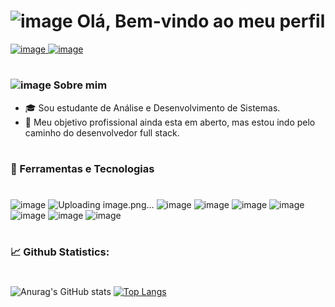 # ![image](https://img.icons8.com/dusk/64/000000/java-coffee-cup-logo.png)  Olá, Bem-vindo ao meu perfil

[![image](https://user-images.githubusercontent.com/80162033/114620991-8ec6b200-9c82-11eb-8a18-6255c0a1ba6f.png) ](https://www.linkedin.com/in/grenda-carla-ferreira-silva-69bb4a1b9/)
[![image](https://user-images.githubusercontent.com/80162033/115641472-8d832e00-a2ef-11eb-9cd7-87d79be6b497.png) ](https://github.com/GrendaCarla)
#
### ![image](https://img.icons8.com/dusk/50/000000/python.png)   Sobre mim

* 🎓 Sou estudante de Análise e Desenvolvimento de Sistemas.
* 🔭 Meu objetivo profissional ainda esta em aberto, mas estou indo pelo caminho do desenvolvedor full stack.
#
  
### 🔧 Ferramentas e Tecnologias
#

![image](https://img.icons8.com/color/48/000000/c-programming.png) ![Uploading image.png…]()
![image](https://user-images.githubusercontent.com/80162033/115634394-f1055f80-a2df-11eb-8887-79649b7e521d.png) ![image](https://user-images.githubusercontent.com/80162033/115634489-18f4c300-a2e0-11eb-87c1-4a64cfd38c58.png) ![image](https://user-images.githubusercontent.com/80162033/115634546-3164dd80-a2e0-11eb-930f-69f794808f90.png) ![image](https://img.icons8.com/color/50/000000/dart.png) ![image](https://user-images.githubusercontent.com/80162033/115634628-6113e580-a2e0-11eb-84c1-74028ec8d1fb.png)
 ![image](https://img.icons8.com/color/48/000000/microsoft-sql-server.png) ![image](https://user-images.githubusercontent.com/80162033/115634695-7ee14a80-a2e0-11eb-9d5a-80094ebe0bc3.png)
 
#
#

### 📈 Github Statistics:

#
![Anurag's GitHub stats](https://github-readme-stats.vercel.app/api?username=GrendaCarla&show_icons=true&hide=issues&bg_color=230E3E&text_color=8692FB&icon_color=F01A80&title_color=59CCBA)      [![Top Langs](https://github-readme-stats.vercel.app/api/top-langs/?username=GrendaCarla&layout=compact&bg_color=230E3E&text_color=F01A80&icon_color=F01A80&title_color=8692FB)](https://github.com/anuraghazra/github-readme-stats)


